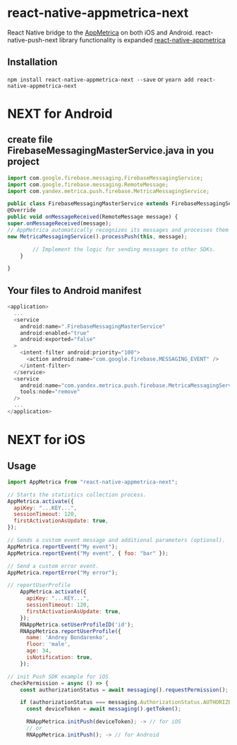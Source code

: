 # react-native-appmetrica-next

React Native bridge to the [AppMetrica](https://appmetrica.yandex.com/) on both iOS and Android.
react-native-push-next library functionality is expanded [react-native-appmetrica](https://github.com/yandexmobile/react-native-appmetrica)

## Installation

`npm install react-native-appmetrica-next --save`
or
`yearn add react-native-appmetrica-next`

# NEXT for Android

## create file FirebaseMessagingMasterService.java in you project

```js
import com.google.firebase.messaging.FirebaseMessagingService;
import com.google.firebase.messaging.RemoteMessage;
import com.yandex.metrica.push.firebase.MetricaMessagingService;

public class FirebaseMessagingMasterService extends FirebaseMessagingService {
@Override
public void onMessageReceived(RemoteMessage message) {
super.onMessageReceived(message);
// AppMetrica automatically recognizes its messages and processes them only.
new MetricaMessagingService().processPush(this, message);

        // Implement the logic for sending messages to other SDKs.
    }

}
```

## Your files to Android manifest

```js
<application>
  ...
  <service
    android:name=".FirebaseMessagingMasterService"
    android:enabled="true"
    android:exported="false"
  >
    <intent-filter android:priority="100">
      <action android:name="com.google.firebase.MESSAGING_EVENT" />
    </intent-filter>
  </service>
  <service
    android:name="com.yandex.metrica.push.firebase.MetricaMessagingService"
    tools:node="remove"
  />
  ...
</application>
```

# NEXT for iOS

## Usage

```js
import AppMetrica from "react-native-appmetrica-next";

// Starts the statistics collection process.
AppMetrica.activate({
  apiKey: "...KEY...",
  sessionTimeout: 120,
  firstActivationAsUpdate: true,
});

// Sends a custom event message and additional parameters (optional).
AppMetrica.reportEvent("My event");
AppMetrica.reportEvent("My event", { foo: "bar" });

// Send a custom error event.
AppMetrica.reportError("My error");

// reportUserProfile
    AppMetrica.activate({
      apiKey: "...KEY...",
      sessionTimeout: 120,
      firstActivationAsUpdate: true,
    });
    RNAppMetrica.setUserProfileID('id');
    RNAppMetrica.reportUserProfile({
      name: 'Andrey Bondarenko',
      floor: 'male',
      age: 34,
      isNotification: true,
    });

// init Push SDK example for iOS
 checkPermission = async () => {
    const authorizationStatus = await messaging().requestPermission();

    if (authorizationStatus === messaging.AuthorizationStatus.AUTHORIZED) {
      const deviceToken = await messaging().getToken();

      RNAppMetrica.initPush(deviceToken); -> // for iOS
      // or
      RNAppMetrica.initPush(); -> // for Android

```
